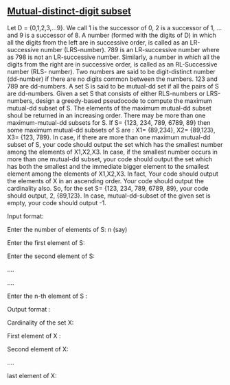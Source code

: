 ## [Mutual-distinct-digit subset](soln.cpp)
Let  D = {0,1,2,3,...9}.  We call 1 is the successor of 0, 2 is a successor of 1, ... and 9 is a successor of 8.    A number (formed with the digits of D) in which all the digits from the left are in successive order,  is called as an LR-successive number (LRS-number).  789 is an LR-successive number where as 798 is not an LR-successive number.  Similarly, a number in which all the digits from the right  are in successive order,  is called as an RL-Successive number (RLS- number).  Two numbers are said to be digit-distinct number (dd-number) if there are no digits common between the  numbers. 123 and 789 are dd-numbers.  A set  S is said to be mutual-dd set if all the pairs of S are dd-numbers.   Given a set S that  consists of  either RLS-numbers or LRS-numbers, design a greedy-based  pseudocode to compute the maximum mutual-dd subset of S.  The elements of the  maximum mutual-dd subset shoul be returned in an increasing order.  There may be more than one maximum-mutual-dd subsets for S.  If  S= {123, 234, 789, 6789,  89}   then some maximum mutual-dd subsets of S are  : X1= {89,234}, X2= {89,123}, X3= {123, 789}.     In case, if there are more than one maximum mutual-dd subset of S, your code should output the set which has the smallest number among  the elements  of  X1,X2,X3.  In case, if the smallest number occurs in more than one mutual-dd subset, your code should output the set  which  has both the smallest and the immediate bigger element to the smallest element among  the elements  of  X1,X2,X3. In fact,   Your code should output the elements of X  in an ascending order.  Your code should output the cardinality also.  So, for the set S= {123, 234, 789, 6789,  89}, your code should output, 2, {89,123}. In case, mutual-dd-subset of  the given set is empty, your code should output -1.

Input format:

Enter the number of elements of S: n (say)

Enter the first element of S:

Enter the second element of S:

....

....

Enter the n-th element of S :

 

Output format :

Cardinality of the set X:

First element of  X :

Second element of X:

....

last element of X:
